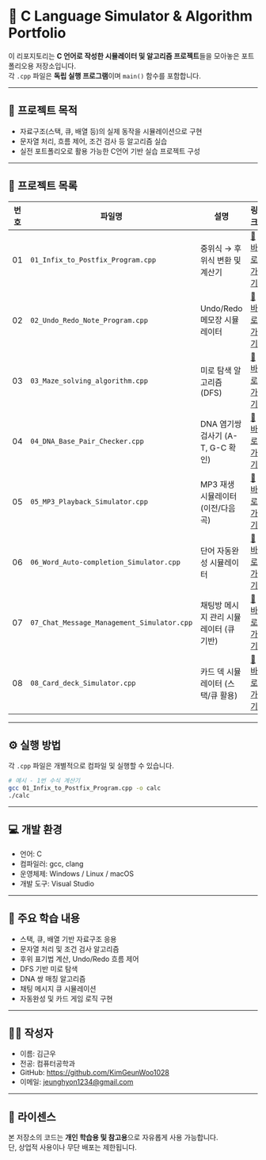 # 🧠 C Language Simulator & Algorithm Portfolio

이 리포지토리는 **C 언어로 작성한 시뮬레이터 및 알고리즘 프로젝트**들을 모아놓은 포트폴리오용 저장소입니다.  
각 `.cpp` 파일은 **독립 실행 프로그램**이며 `main()` 함수를 포함합니다.

---

## 🎯 프로젝트 목적

- 자료구조(스택, 큐, 배열 등)의 실제 동작을 시뮬레이션으로 구현
- 문자열 처리, 흐름 제어, 조건 검사 등 알고리즘 실습
- 실전 포트폴리오로 활용 가능한 C언어 기반 실습 프로젝트 구성

---

## 📂 프로젝트 목록

| 번호 | 파일명 | 설명 | 링크 |
|------|--------|------|------|
| 01 | `01_Infix_to_Postfix_Program.cpp` | 중위식 → 후위식 변환 및 계산기 | [🔗바로가기](src/01_Infix_to_Postfix_Program.cpp) |
| 02 | `02_Undo_Redo_Note_Program.cpp` | Undo/Redo 메모장 시뮬레이터 | [🔗바로가기](src/02_Undo_Redo_Note_Program.cpp) |
| 03 | `03_Maze_solving_algorithm.cpp` | 미로 탐색 알고리즘 (DFS) | [🔗바로가기](src/03_Maze_solving_algorithm.cpp) |
| 04 | `04_DNA_Base_Pair_Checker.cpp` | DNA 염기쌍 검사기 (A-T, G-C 확인) | [🔗바로가기](src/04_DNA_Base_Pair_Checker.cpp) |
| 05 | `05_MP3_Playback_Simulator.cpp` | MP3 재생 시뮬레이터 (이전/다음 곡) | [🔗바로가기](src/05_MP3_Playback_Simulator.cpp) |
| 06 | `06_Word_Auto-completion_Simulator.cpp` | 단어 자동완성 시뮬레이터 | [🔗바로가기](src/06_Word_Auto-completion_Simulator.cpp) |
| 07 | `07_Chat_Message_Management_Simulator.cpp` | 채팅방 메시지 관리 시뮬레이터 (큐 기반) | [🔗바로가기](src/07_Chat_Message_Management_Simulator.cpp) |
| 08 | `08_Card_deck_Simulator.cpp` | 카드 덱 시뮬레이터 (스택/큐 활용) | [🔗바로가기](src/08_Card_deck_Simulator.cpp) |

---

## ⚙️ 실행 방법

각 `.cpp` 파일은 개별적으로 컴파일 및 실행할 수 있습니다.

```bash
# 예시 - 1번 수식 계산기
gcc 01_Infix_to_Postfix_Program.cpp -o calc
./calc
```

---

## 💻 개발 환경

- 언어: C 
- 컴파일러: gcc, clang
- 운영체제: Windows / Linux / macOS
- 개발 도구: Visual Studio

---

## 🧠 주요 학습 내용

- 스택, 큐, 배열 기반 자료구조 응용
- 문자열 처리 및 조건 검사 알고리즘
- 후위 표기법 계산, Undo/Redo 흐름 제어
- DFS 기반 미로 탐색
- DNA 쌍 매칭 알고리즘
- 채팅 메시지 큐 시뮬레이션
- 자동완성 및 카드 게임 로직 구현
  
---

## 👨‍💻 작성자

- 이름: 김근우
- 전공: 컴퓨터공학과
- GitHub: https://github.com/KimGeunWoo1028
- 이메일: jeunghyon1234@gmail.com

---

## 📄 라이센스

본 저장소의 코드는 **개인 학습용 및 참고용**으로 자유롭게 사용 가능합니다.  
단, 상업적 사용이나 무단 배포는 제한됩니다.
